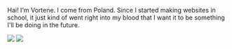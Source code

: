 Hai!
I'm Vortene. I come from Poland. Since I started making websites in school, it just kind of went right into my blood that I want it to be something I'll be doing in the future.

![](https://raw.githubusercontent.com/vortene/github-stats/master/generated/overview.svg#gh-dark-mode-only)
![](https://raw.githubusercontent.com/vortene/github-stats/master/generated/languages.svg#gh-dark-mode-only)
